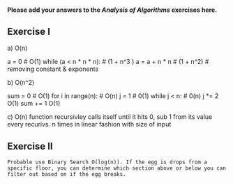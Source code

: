 #### Please add your answers to the ***Analysis of  Algorithms*** exercises here.

## Exercise I

a) O(n)

a = 0 # O(1)
    while (a < n * n * n): # (1 + n^3 )
      a = a + n * n # (1 + n^2)
      # removing constant & exponents 


b) O(n^2) 

sum = 0 # O(1)
    for i in range(n): # O(n)
      j = 1 # 0(1)
      while j < n: # 0(n)
        j *= 2 O(1)
        sum += 1 O(1)


c) O(n) function recursivley calls itself until it hits 0, sub 1 from its value every recurivs. n times in linear fashion with size of input

## Exercise II
    Probable use Binary Search O(log(n)). If the egg is drops from a specific floor, you can determine which section above or below you can filter out based on if the egg breaks. 


